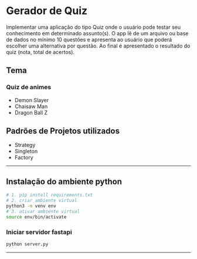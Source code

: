 # Gerador de Quiz

Implementar uma aplicação do tipo Quiz onde o usuário pode testar seu conhecimento em determinado assunto(s). O app lê de um arquivo ou base de dados no mínimo 10 questões e apresenta ao usuário que poderá escolher uma alternativa por questão. Ao final é apresentado o resultado do quiz (nota, total de acertos).

## Tema

### Quiz de animes

- Demon Slayer
- Chaisaw Man
- Dragon Ball Z

## Padrões de Projetos utilizados

- Strategy
- Singleton
- Factory

---

## Instalação do ambiente python

```bash
# 1. pip install requirements.txt
# 2. criar ambiente virtual
python3 -m venv env
# 3. ativar ambiente virtual
source env/bin/activate
```

### Iniciar servidor fastapi

```bash
python server.py
```

---
